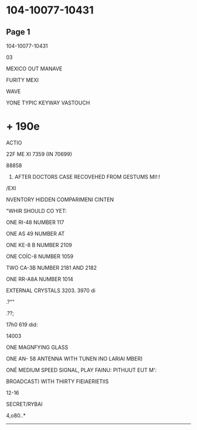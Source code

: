 # 104-10077-10431

## Page 1

104-10077-10431

03

MEXICO OUT MANAVE

FURITY MEXI

WAVE

YONE TYPIC KEYWAY VASTOUCH

# + 190e

ACTIO

22F ME XI 7359 (IN 70699)

88858

1. AFTER DOCTORS CASE RECOVEHED FROM GESTUMS MI!:!

/EXI

NVENTORY HIDDEN COMPARIMENI CINTEN

"WHIR SHOULD CO YET:

ONE RI-48 NUMBER 117

ONE AS 49 NUMBER AT

ONE KE-8 B NUMBER 2109

ONE COÍC-8 NUMBER 1059

TWO CA-3B NUMBER 2181 AND 2182

ONE RR-A8A NUMBER 1014

EXTERNAL CRYSTALS 3203. 3970 di

.?""

.??;

17h0 619 did:

14003

ONE MAGNFYING GLASS

ONE AN- 58 ANTENNA WITH TUNEN INO LARIAI MBER)

ONÉ MEDIUM SPEED SIGNAL, PLAY FAINU: PITHUUT EUT M':

BROADCAST) WITH THIRTY FIEIAERIETIIS

12-16

SECRET/RYBAI

4,o80..*

---

